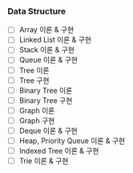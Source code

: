 ### Data Structure

- [ ] Array 이론 & 구현
- [ ] Linked List 이론 & 구현
- [ ] Stack 이론 & 구현
- [ ] Queue 이론 & 구현
- [ ] Tree 이론
- [ ] Tree 구현
- [ ] Binary Tree 이론
- [ ] Binary Tree 구현
- [ ] Graph 이론
- [ ] Graph 구현
- [ ] Deque 이론 & 구현
- [ ] Heap, Priority Queue 이론 & 구현
- [ ] Indexed Tree 이론 & 구현
- [ ] Trie 이론 & 구현
